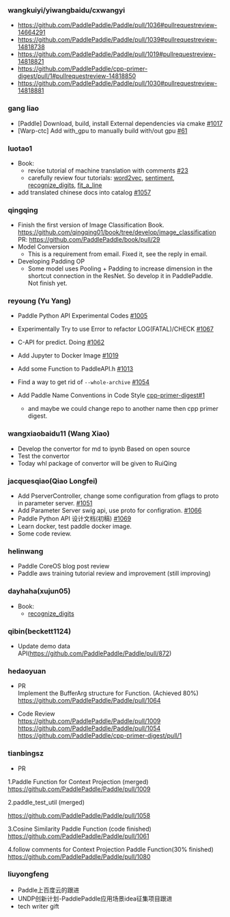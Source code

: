 ### wangkuiyi/yiwangbaidu/cxwangyi

- https://github.com/PaddlePaddle/Paddle/pull/1036#pullrequestreview-14664291
- https://github.com/PaddlePaddle/Paddle/pull/1039#pullrequestreview-14818738
- https://github.com/PaddlePaddle/Paddle/pull/1019#pullrequestreview-14818821
- https://github.com/PaddlePaddle/cpp-primer-digest/pull/1#pullrequestreview-14818850
- https://github.com/PaddlePaddle/Paddle/pull/1030#pullrequestreview-14818881

### gang liao

- [Paddle] Download, build, install External dependencies via cmake [#1017](https://github.com/PaddlePaddle/Paddle/pull/1017)
- [Warp-ctc] Add with_gpu to manually build with/out gpu [#61](https://github.com/baidu-research/warp-ctc/pull/61)

### luotao1
- Book:
  - revise tutorial of machine translation with comments [#23](https://github.com/PaddlePaddle/book/pull/23)
  - carefully review four tutorials: [word2vec](https://github.com/PaddlePaddle/book/pull/12), [sentiment](https://github.com/PaddlePaddle/book/pull/24), [recognize_digits](https://github.com/PaddlePaddle/book/pull/27), [fit_a_line](https://github.com/PaddlePaddle/book/pull/28)
- add translated chinese docs into catalog [#1057](https://github.com/PaddlePaddle/Paddle/pull/1057)

### qingqing

- Finish the first version of Image Classification Book.
  https://github.com/qingqing01/book/tree/develop/image_classification
  PR: https://github.com/PaddlePaddle/book/pull/29
- Model Conversion
  - This is a requirement from email. Fixed it, see the reply in email.
- Developing Padding OP
  - Some model uses Pooling + Padding to increase dimension in the shortcut connection in the ResNet.  So develop it in PaddlePaddle.
  Not finish yet. 

### reyoung (Yu Yang)

* Paddle Python API Experimental Codes [#1005](../pull/1005)
* Experimentally Try to use Error to refactor LOG(FATAL)/CHECK [#1067](../pull/1067)
* C-API for predict. Doing [#1062](../pull/1062)
* Add Jupyter to Docker Image [#1019](../pull/1019)
* Add some Function to PaddleAPI.h [#1013](../pull/1013)

* Find a way to get rid of `--whole-archive` [#1054](../pull/1054)

* Add Paddle Name Conventions in Code Style [cpp-primer-digest#1](https://github.com/PaddlePaddle/cpp-primer-digest/pull/1)
   * and maybe we could change repo to another name then cpp primer digest.

### wangxiaobaidu11 (Wang Xiao)
* Develop the convertor for md to ipynb Based on open source
* Test the convertor
* Today whl package of convertor will be given to RuiQing  

### jacquesqiao(Qiao Longfei)
* Add PserverController, change some configuration from gflags to proto in parameter server. [#1051](../pull/1051)
* Add Parameter Server swig api, use proto for configration. [#1066](../pull/1066)
* Paddle Python API 设计文档(初稿) [#1069](../issues/1069)
* Learn docker, test paddle docker image.
* Some code review.

### helinwang
* Paddle CoreOS blog post review
* Paddle aws training tutorial review and improvement (still improving)

### dayhaha(xujun05)
- Book:
  - [recognize_digits](https://github.com/PaddlePaddle/book/pull/27)

### qibin(beckett1124)
* Update demo data API(https://github.com/PaddlePaddle/Paddle/pull/872)

### hedaoyuan
- PR  
Implement the BufferArg structure for Function. (Achieved 80%)  
https://github.com/PaddlePaddle/Paddle/pull/1064

- Code Review  
https://github.com/PaddlePaddle/Paddle/pull/1009  
https://github.com/PaddlePaddle/Paddle/pull/1054  
https://github.com/PaddlePaddle/cpp-primer-digest/pull/1  

### tianbingsz
- PR  

1.Paddle Function for Context Projection (merged)
https://github.com/PaddlePaddle/Paddle/pull/1009

2.paddle_test_util (merged)

https://github.com/PaddlePaddle/Paddle/pull/1058

3.Cosine Similarity Paddle Function (code finished)
https://github.com/PaddlePaddle/Paddle/pull/1061

4.follow comments for Context Projection Paddle Function(30% finished) 
https://github.com/PaddlePaddle/Paddle/pull/1080

### liuyongfeng
* Paddle上百度云的跟进
* UNDP创新计划-PaddlePaddle应用场景idea征集项目跟进
* tech writer gift

